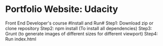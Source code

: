 # Portfolio Website: Udacity #
Front End Developer's course
#Install and Run#
Step1: Download zip or clone repository
Step2: npm install (To install all dependencies)
Step3: Grunt (to generate images of different sizes for different viewport)
Step4: Run index.html
